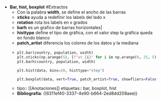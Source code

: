 - **Bar, hist, boxplot** #Extractos
	- Con la palabra **width**, se define el ancho de las barras
	- **xticks** ayuda a redefinir los labels del lado x
	- **rotation** rota los labels en x grados
	- **barh** es un grafico de barras horizontales|
	- **histtype** define el tipo de gráfica, con el valor step la gráfica queda en fondo blanco
	- **patch_artist** diferencia los colores de los datos y la mediana
	- ```python
	  plt.bar(country, population, width)
	  plt.xticks(np.arange(5), [f"at_{i}" for i in np.arange(0, 25, 5)], rotation=45)
	  plt.barh(country, population, width)
	  
	  plt.hist(data, bins=20, histtype="step")
	  
	  plt.boxplot(data, vert=True, patch_artist=True, showfliers=False)
	  ```
	- tipo:: [[Anotaciones]]
	  etiquetas:: bar, boxplot, hist
	- **Bibliografia**: ((6311ef40-3337-4e90-b664-2ed8dd208aee))
